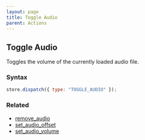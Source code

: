 ```yaml
---
layout: page
title: Toggle Audio
parent: Actions
---
```


## Toggle Audio

Toggles the volume of the currently loaded audio file.

### Syntax

```js
store.dispatch({ type: "TOGGLE_AUDIO" });
```

### Related

- [remove_audio](./remove_audio.md)
- [set_audio_offset](./set_audio_offset.md)
- [set_audio_volume](./set_audio_volume.md)
